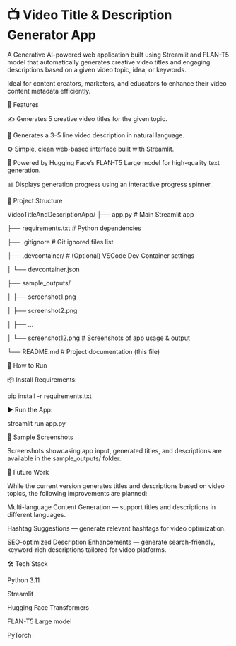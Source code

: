 # 📺 Video Title & Description Generator App

A Generative AI-powered web application built using Streamlit and FLAN-T5 model that automatically generates creative video titles and engaging descriptions based on a given video topic, idea, or keywords.

Ideal for content creators, marketers, and educators to enhance their video content metadata efficiently.

📌 Features

✍️ Generates 5 creative video titles for the given topic.

📝 Generates a 3–5 line video description in natural language.

⚙️ Simple, clean web-based interface built with Streamlit.

🚀 Powered by Hugging Face’s FLAN-T5 Large model for high-quality text generation.

📊 Displays generation progress using an interactive progress spinner.

📂 Project Structure

VideoTitleAndDescriptionApp/
├── app.py                 # Main Streamlit app

├── requirements.txt       # Python dependencies

├── .gitignore             # Git ignored files list

├── .devcontainer/         # (Optional) VSCode Dev Container settings

│   └── devcontainer.json

├── sample_outputs/

│   ├── screenshot1.png

│   ├── screenshot2.png

│   ├── ...

│   └── screenshot12.png   # Screenshots of app usage & output

└── README.md              # Project documentation (this file)

🚀 How to Run

📦 Install Requirements:

pip install -r requirements.txt

▶️ Run the App:

streamlit run app.py

📸 Sample Screenshots

Screenshots showcasing app input, generated titles, and descriptions are available in the sample_outputs/ folder.

🌱 Future Work

While the current version generates titles and descriptions based on video topics, the following improvements are planned:

Multi-language Content Generation — support titles and descriptions in different languages.

Hashtag Suggestions — generate relevant hashtags for video optimization.

SEO-optimized Description Enhancements — generate search-friendly, keyword-rich descriptions tailored for video platforms.

🛠️ Tech Stack

Python 3.11

Streamlit

Hugging Face Transformers

FLAN-T5 Large model

PyTorch

